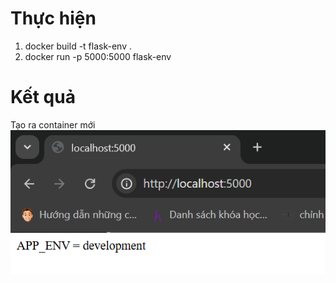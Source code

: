 # Thực hiện
1.  docker build -t flask-env .
2.  docker run -p 5000:5000 flask-env
# Kết quả
Tạo ra container mới
![alt text](image.png)